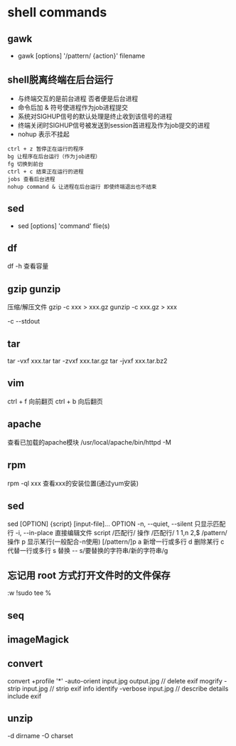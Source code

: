 shell commands
==============

gawk
--------------
- gawk [options] '/pattern/ {action}' filename

shell脱离终端在后台运行
-----------------------
- 与终端交互的是前台进程 否者便是后台进程
- 命令后加 & 符号使进程作为job进程提交
- 系统对SIGHUP信号的默认处理是终止收到该信号的进程
- 终端关闭时SIGHUP信号被发送到session首进程及作为job提交的进程
- nohup 表示不挂起 
```
ctrl + z 暂停正在运行的程序
bg 让程序在后台运行（作为job进程）
fg 切换到前台
ctrl + c 结束正在运行的进程
jobs 查看后台进程
nohup command & 让进程在后台运行 即使终端退出也不结束
```
sed
--------------
- sed [options] 'command' flie(s)

df
---------
df -h 查看容量

gzip gunzip
-----------
压缩/解压文件
gzip -c xxx > xxx.gz
gunzip -c xxx.gz > xxx

-c --stdout

tar
---------
tar -vxf xxx.tar
tar -zvxf xxx.tar.gz
tar -jvxf xxx.tar.bz2

vim
--------
ctrl + f 向前翻页
ctrl + b 向后翻页

apache
------------
查看已加载的apache模块
/usr/local/apache/bin/httpd -M


rpm
----------
rpm -ql xxx 查看xxx的安装位置(通过yum安装)

sed
-------
sed [OPTION] {script} [input-file]...
OPTION
    -n, --quiet, --silent 只显示匹配行
    -i, --in-place 直接编辑文件
script
    /匹配行/ 操作
        /匹配行/
            1
            1,n
            2,$
            /pattern/
        操作
            p 显示某行(一般配合-n使用) [/pattern/]p
            a 新增一行或多行
            d 删除某行
            c 代替一行或多行
            s 替换 -- s/要替换的字符串/新的字符串/g

忘记用 root 方式打开文件时的文件保存
-------
:w !sudo tee %

seq
-------

imageMagick
-------
convert
-------
convert +profile '*' -auto-orient input.jpg output.jpg // delete exif
mogrify -strip input.jpg // strip exif info
identify -verbose input.jpg // describe details include exif

unzip
-------
-d dirname
-O charset
